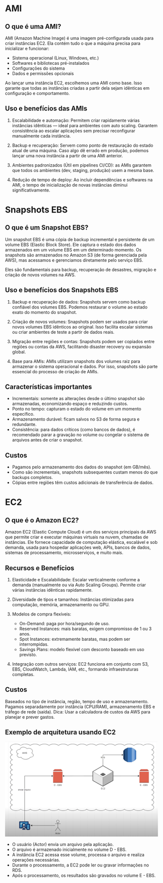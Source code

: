 # AMI
## O que é uma AMI?
AMI (Amazon Machine Image) é uma imagem pré-configurada usada para criar instâncias EC2. Ela contém tudo o que a máquina precisa para inicializar e funcionar:
- Sistema operacional (Linux, Windows, etc.)
- Softwares e bibliotecas pré-instalados
- Configurações do sistema
- Dados e permissões opcionais

Ao lançar uma instância EC2, escolhemos uma AMI como base. Isso garante que todas as instâncias criadas a partir dela sejam idênticas em configuração e comportamento.

## Uso e benefícios das AMIs
1. Escalabilidade e automação: Permitem criar rapidamente várias instâncias idênticas — ideal para ambientes com auto scaling. Garantem consistência ao escalar aplicações sem precisar reconfigurar manualmente cada instância.

2. Backup e recuperação: Servem como ponto de restauração do estado atual de uma máquina. Caso algo dê errado em produção, podemos lançar uma nova instância a partir de uma AMI anterior.

3. Ambientes padronizados (Útil em pipelines CI/CD): as AMIs garantem que todos os ambientes (dev, staging, produção) usem a mesma base.

4. Redução de tempo de deploy: Ao incluir dependências e softwares na AMI, o tempo de inicialização de novas instâncias diminui significativamente.

# Snapshots EBS
## O que é um Snapshot EBS?
Um snapshot EBS é uma cópia de backup incremental e persistente de um volume EBS (Elastic Block Store). Ele captura o estado dos dados armazenados em um volume EBS em um determinado momento. Os snapshots são armazenados no Amazon S3 (de forma gerenciada pela AWS), mas acessamos e gerenciamos diretamente pelo serviço EBS.

Eles são fundamentais para backup, recuperação de desastres, migração e criação de novos volumes na AWS.

## Uso e benefícios dos Snapshots EBS
1. Backup e recuperação de dados:  Snapshots servem como backup confiável dos volumes EBS. Podemos restaurar o volume ao estado exato do momento do snapshot.

2. Criação de novos volumes: Snapshots podem ser usados para criar novos volumes EBS idênticos ao original. Isso facilita escalar sistemas ou criar ambientes de teste a partir de dados reais.

3. Migração entre regiões e contas: Snapshots podem ser copiados entre regiões ou contas da AWS, facilitando disaster recovery ou expansão global.

4. Base para AMIs:  AMIs utilizam snapshots dos volumes raiz para armazenar o sistema operacional e dados. Por isso, snapshots são parte essencial do processo de criação de AMIs.

## Características importantes
- Incrementais: somente as alterações desde o último snapshot são armazenadas, economizando espaço e reduzindo custos.
- Ponto no tempo: capturam o estado do volume em um momento específico.
- Armazenamento durável: ficam salvos no S3 de forma segura e redundante.
- Consistência: para dados críticos (como bancos de dados), é recomendado parar a gravação no volume ou congelar o sistema de arquivos antes de criar o snapshot.

## Custos
- Pagamos pelo armazenamento dos dados do snapshot (em GB/mês).
- Como são incrementais, snapshots subsequentes custam menos do que backups completos.
- Cópias entre regiões têm custos adicionais de transferência de dados.

# EC2
## O que é o Amazon EC2?
Amazon EC2 (Elastic Compute Cloud) é um dos serviços principais da AWS que permite criar e executar máquinas virtuais na nuvem, chamadas de instâncias.
Ele fornece capacidade de computação elástica, escalável e sob demanda, usada para hospedar aplicações web, APIs, bancos de dados, sistemas de processamento, microsserviços, e muito mais.

## Recursos e Benefícios
1. Elasticidade e Escalabilidade: Escalar verticalmente conforme a demanda (manualmente ou via Auto Scaling Groups). Permite criar várias instâncias idênticas rapidamente.

2. Diversidade de tipos e tamanhos: Instâncias otimizadas para computação, memória, armazenamento ou GPU.

3. Modelos de compra flexíveis: 
   - On-Demand: paga por hora/segundo de uso.
   - Reserved Instances: mais baratas, exigem compromisso de 1 ou 3 anos.
   - Spot Instances: extremamente baratas, mas podem ser interrompidas.
   - Savings Plans: modelo flexível com desconto baseado em uso previsto.

4. Integração com outros serviços:  EC2 funciona em conjunto com S3, EBS, CloudWatch, Lambda, IAM, etc., formando infraestruturas completas.

## Custos
Baseados no tipo de instância, região, tempo de uso e armazenamento. Pagamos separadamente por instância (CPU/RAM), armazenamento EBS e tráfego de rede (saída).
Dica: Usar a calculadora de custos da AWS para planejar e prever gastos.

## Exemplo de arquitetura usando EC2
![Diagrama usando EBS e EC2](https://github.com/jesslourenco/aws-dio-projects/blob/main/images/diagrama-ec2.png)
- O usuário (Actor) envia um arquivo pela aplicação.
- O arquivo é armazenado inicialmente no volume D - EBS.
- A instância EC2 acessa esse volume, processa o arquivo e realiza operações necessárias.
- Durante o processamento, a EC2 pode ler ou gravar informações no RDS.
- Após o processamento, os resultados são gravados no volume E - EBS.
